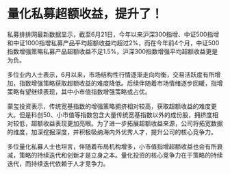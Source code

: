 # 量化私募超额收益，提升了！

私募排排网最新数据显示，截至6月21日，今年以来沪深300指增、中证500指增和中证1000指增私募产品平均超额收益均超过2%，而在今年前4个月，中证500指数增强策略私募产品超额收益不足1.5%，沪深300指数增强平均超额收益更是为负。

多位业内人士表示，6月以来，市场结构性行情逐渐走向均衡，交易活跃度有所增加，指数增强策略获取超额收益的难度降低。后续伴随着市场情绪逐步回暖，指增策略有望继续表现，其中小市值指数增强策略或占优。

蒙玺投资表示，传统宽基指数的增强策略拥挤相对较高，获取超额收益的难度更大。但是科创50、小市值等指数包含大量传统宽基指数以外的成份股，拥挤度相对较低，超额收益表现更加亮眼。为了进一步拓展超额收益来源，公司将拓宽数据的维度，加深挖掘深度，并积极吸纳海内外优秀人才，提升公司的核心竞争力。

多位量化私募人士也坦言，伴随着布局机构增多，小市值指增超额收益也会有所衰减，策略的持续迭代和创新才是立身之本。量化投资的核心竞争力在于策略的持续迭代，而持续迭代依赖于人才竞争力。


